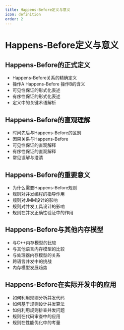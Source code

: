 ```yaml
---
title: Happens-Before定义与意义
icon: definition
order: 2
---
```


# Happens-Before定义与意义

## Happens-Before的正式定义

- Happens-Before关系的精确定义
- 操作A Happens-Before 操作B的含义
- 可见性保证的形式化表述
- 有序性保证的形式化表述
- 定义中的关键术语解析

## Happens-Before的直观理解

- 时间先后与Happens-Before的区别
- 因果关系与Happens-Before
- 可见性保证的直观解释
- 有序性保证的直观解释
- 常见误解与澄清

## Happens-Before的重要意义

- 为什么需要Happens-Before规则
- 规则对并发编程的指导作用
- 规则对JMM设计的影响
- 规则对并发工具设计的影响
- 规则在并发正确性验证中的作用

## Happens-Before与其他内存模型

- 与C++内存模型的比较
- 与其他语言内存模型的比较
- 与处理器内存模型的关系
- 跨语言并发中的挑战
- 内存模型发展趋势

## Happens-Before在实际开发中的应用

- 如何利用规则分析并发代码
- 如何基于规则设计并发算法
- 如何利用规则排查并发问题
- 规则在代码审查中的应用
- 规则在性能优化中的考量
